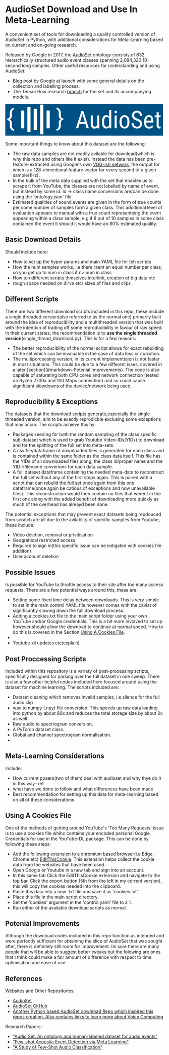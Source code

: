 # AudioSet Download and Use In Meta-Learning
A convenient set of tools for downloading a quality controlled version of AudioSet in Python, with additional considerations for Meta-Learning based on current and on-going research.


Released by Google in 2017, the [AudioSet](https://research.google.com/audioset/) ontology consists of 632 hierarchically structured audio event classes spanning 2,084,320 10-second long samples. Other useful resources for understanding and using AudioSet:
- [Blog](https://ai.googleblog.com/2017/03/announcing-audioset-dataset-for-audio.html) post by Google at launch with some general details on the collection and labelling process.
- The TensorFlow research [branch](https://github.com/tensorflow/models/tree/master/research/audioset#models-for-audioset-a-large-scale-dataset-of-audio-events) for the set and its accompanying models.

<img src="images/AudioSet_logo.png" width="500" height="100" class="center"/>

Some important things to know about this dataset are the following:
- The raw data samples are not readily avilable for download(which is why this repo and others like it exist). Instead the data has been pre-feature-extracted using Google's own [VGG-ish network](https://github.com/tensorflow/models/tree/master/research/audioset/vggish), the output for whch is a 128-dimentional feature vector for every second of a given sample(1Hz).
- In the bulk of the meta data supplied with the set that enables us to scrape it from YouTube, the classes are not labelled by name of event, but instead by some id. Id -> class name conversions are/can be done using the 'ontology.json' file.
- Estimated qualities of sound events are given in the form of true counts per some number of samples form a given class. This additional level of evaluation appears to manual with a true count representeing the event appearing within a class sample, e.g if 8 out of 10 samples in some class contained the event it should it would have an 80% estimated quality.


## Basic Download Details
Should include here:
- How to set up the hyper params and main YAML file for teh scripts
- How the num samples works, i.e there raent an equal number per class, so you get up to num in class if n> num in class
- How teh different scripts thmselves interlink, creation of big data etc
- rough space needed on dirve etc/ sizes of files and clips


## Different Scripts
There are two different download scripts included in this repo, these include a single threaded version(also referred to as the normal one) primarily built around the idea of reproducibility and a multithreaded version that was built with the intention of trading off some reproducibility in favour of raw speed. In their current states, the recommendation is to **use the single threaded version**(single_thread_download.py). This is for a few reasons:
- The better reproducibility of the normal script allows for exact rebuilding of the set which can be invaluable in the case of data loss or corrution.
- The multiporceesing version, in its current implementtaion is not faster in most situations. This could be due to a few different isses, covered in a later [section](#markdown-Potenial Improvements). The code is also capable of saturating both CPU cores and network connection (tested on Ryzen 2700x and 100 Mbps connection) and so could cause significant slowdowns of the device/network being used.


## Reproducibility & Exceptions
The datasets that the download scripts generate,especially the single threaded version, aim to be exactly reprodicble exclusing some exceptions that may occur. The scripts achieve this by:
- Packages seeding for both the random sampling of the class specific sub-dataset which is used to grab Youtube Video-IDs(YIDs) to download and for the splitting of the full set into meta-sets.
- A csv file/dataframe of downloaded files is generated for each class and is contained within the same folder as the class data itself. This file has the YIDs of all downloaded files along, the class id/proper name and the YID->filename converions for each data sample.
- A full dataset dataframe containing the needed meta-data to reconstruct the full set without any of the first steps again. This is paired with a script that can rebuild the full set once again from this one dataframe(once again be catious of exceptions and now unavailable files). This reconstruction would then contain no files that werent in the first one along with the added benefit of downloading more quickly as much of the overhead has alreayd been done. 

The potential exceptions that may prevent exact datasets being repdouced from scratch are all due to the avilablity of specific samples from Youtube, these include:
- Video deletion, removal or privitisation
- Geograhical restricted access
- Required to sign in(this specific issue can be mitigated with cookies file addiiton)
- User account deletion

## Possible Issues
Is possible for YouTube to throttle access to their site after too many access requests. There are a few potential ways around this, these are:
- Setting some fixed time delay between downloads. This is very simple to set in the main control YAML file however comes with the caviat of significantly slowing down the full download process.
- Adding a cookies.txt file to the main script folder using your own YouTube and/or Google credentials. This is a bit more involved to set up however should allow the downoad to continue at normal speed. How to do this is covered in the Section  [Using A Cookies File](#markdown-Using-A-Cookies-File).
- 
- Youtube-dl updates etc(explain)

## Post Proccessing Scripts
Included within this repository is a variety of post-processing scripts, specifically designed for parsing over the full dataset in one sweep. There is also a few other helpful codes included here focused around using the dataset for machine learning. The scripts included are:
- Dataset cleaning which removes invalid samples, i.e silence for the full audio clip
- wav to numpy (.npy) file conversion. This speeds up raw data loading into python by about 80x and reduces the total storage size by about 2x as well.
- Raw audio to spectrogram conversion.
- A PyTorch dataset class.
- Global and channel spectrogram normalisation.
- 

## Meta-Learning Considerations
Include:
- How current ppaers(two of them) deal with audioset and why thye do it in this way- ref
- what have we done to follow and what differences have been made
- Best recommendation for setting up this data for meta-learning based on all of these considerations

## Using A Cookies File

One of the methods of getting around YouTube's 'Too Many Requests' issue is to use a cookies file whihc contains your encoded personal Google Credentials for use in the YouTube-DL package. This can be done by following these steps:
- Add the following extension to a chromium based browser(i.e Edge, Chrome etc) [EditThisCookie](https://chrome.google.com/webstore/detail/editthiscookie/fngmhnnpilhplaeedifhccceomclgfbg). This extension helps collect the cookie data from the websites that have been used.
- Open Google or Youtube in a new tab and sign into an account.
- In this same tab Click the EditThisCookie extension and navigate to the top bar. Click the export button (5th from the left in my current version), this will copy the cookies needed into the clipboard.
- Paste this data into a new .txt file and save it as 'cookies.txt'
- Place this file in the main script directory.
- Set the 'cookies' argument in the 'control.yaml' file to a 1. 
- Run either of the available download scripts as normal.

## Potenial Improvements
Although the download codes included in this repo function as intended and were perfectly sufficient for obtaining the slice of AudioSet that was sought after, there is definitely still room for improvement. Im sure there are many people that will be able to suggest better tweaks but the folowing are ones that I think could make a fair amount of difference with respect to time optimisation and ease of use:



## References
Websites and Other Repositories:
- [AudioSet](https://research.google.com/audioset/index.html)
- [AudioSet GitHub](https://github.com/audioset/ontology)
- [Another Python based AudioSet download Repo which inspired this repos creation. Also contains links to learn more about Voice Computing](https://github.com/jim-schwoebel/download_audioset)

Research Papers:
- ["Audio Set: An ontology and human-labeled dataset for audio events"](https://research.google/pubs/pub45857/)
- ["Few-shot Acoustic Event Detection via Meta Learning"](https://arxiv.org/pdf/2002.09143.pdf)
- ["A Study of Few-Shot Audio Classification"](https://arxiv.org/abs/2012.01573)
